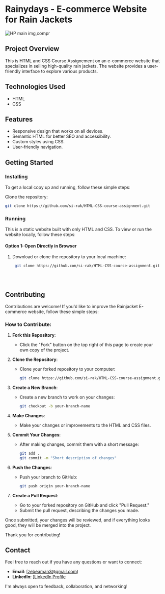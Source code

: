 # Rainydays - E-commerce Website for Rain Jackets

![HP main img,compr](https://github.com/user-attachments/assets/b236aaee-5a8b-458e-bfb9-14562e39e4a9)




## Project Overview

This is HTML and CSS Course Assignement on an e-commerce website that specializes in selling high-quality rain jackets. The website provides a user-friendly interface to explore various products.

## Technologies Used

- HTML
- CSS

## Features

- Responsive design that works on all devices.
- Semantic HTML for better SEO and accessibility.
- Custom styles using CSS.
- User-friendly navigation.

## Getting Started

### Installing
To get a local copy up and running, follow these simple steps:

 Clone the repository:
   ```bash
   git clone https://github.com/si-rak/HTML-CSS-course-assignment.git
   ```

### Running 

This is a static website built with only HTML and CSS. To view or run the website locally, follow these steps:

#### Option 1: Open Directly in Browser

1. Download or clone the repository to your local machine:
   ```bash
    git clone https://github.com/si-rak/HTML-CSS-course-assignment.git


 
  ## Contributing
Contributions are welcome! If you'd like to improve the Rainjacket E-commerce website, follow these simple steps:

### How to Contribute:

1. **Fork this Repository**:
   - Click the "Fork" button on the top right of this page to create your own copy of the project.

2. **Clone the Repository**:
   - Clone your forked repository to your computer:
     ```bash
     git clone https://github.com/si-rak/HTML-CSS-course-assignment.git
     ```

3. **Create a New Branch**:
   - Create a new branch to work on your changes:
     ```bash
     git checkout -b your-branch-name
     ```

4. **Make Changes**:
   - Make your changes or improvements to the HTML and CSS files.

5. **Commit Your Changes**:
   - After making changes, commit them with a short message:
     ```bash
     git add .
     git commit -m "Short description of changes"
     ```

6. **Push the Changes**:
   - Push your branch to GitHub:
     ```bash
     git push origin your-branch-name
     ```

7. **Create a Pull Request**:
   - Go to your forked repository on GitHub and click "Pull Request." 
   - Submit the pull request, describing the changes you made.

Once submitted, your changes will be reviewed, and if everything looks good, they will be merged into the project.

Thank you for contributing!

## Contact

Feel free to reach out if you have any questions or want to connect:

- **Email**: [zebeaman3@gmail.com)
- **LinkedIn**: [[LinkedIn Profile](https://www.linkedin.com/in/your-profile](https://www.linkedin.com/in/sirak-getachew-a422a7208?utm_source=share&utm_campaign=share_via&utm_content=profile&utm_medium=ios_app))

I'm always open to feedback, collaboration, and networking!


